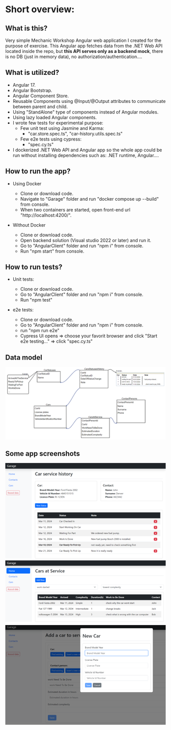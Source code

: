 Short overview:
===============




What is this?
-------------

Very simple Mechanic Workshop Angular web application I created for the purpose of exercise. 
This Angular app fetches data from the .NET Web API located inside the repo, but <strong>this API serves only as a backend mock</strong>, there is no DB (just in memory data), no authorization/authentication....




What is utilized?
-------------------

* Angular 17.
* Angular Bootstrap.
* Angular Component Store.
* Reusable Components using @Input/@Output attributes to communicate between parent and child.
* Using "StandAlone" type of components instead of Angular modules.
* Using lazy loaded Angular components.
* I wrote few tests for experimental purpose:
  * Few unit test using Jasmine and Karma:
    * "car.store.spec.ts", "car-history.utils.spec.ts"
  * Few e2e tests using cypress:
    * "spec.cy.ts"
* I dockerized .NET Web API and Angular app so the whole app could be run without installing dependencies such as: .NET runtime, Angular....


How to run the app?
-----------
* Using Docker
  * Clone or download code.   
  * Navigate to "Garage" folder and run "docker compose up --build" from console.
  * When two containers are started, open front-end url "http://localhost:4200/".
 
* Without Docker
  * Clone or download code.
  * Open backend solution (Visual studio 2022 or later) and run it.
  * Go to "AngularClient" folder and run "npm i" from console.
  * Run "npm start" from console.


How to run tests?
-----------
* Unit tests:
  * Clone or download code.
  * Go to "AngularClient" folder and run "npm i" from console.
  * Run "npm test"

* e2e tests:
  * Clone or download code.
  * Go to "AngularClient" folder and run "npm i" from console.
  * run "npm run e2e"
  * Cypress UI opens => choose your favorit browser and click "Start e2e testing..." => click "spec.cy.ts"
    
Data model
-----------
![screenshot](doc/dataModel.png "dataModel")

Some app screenshots
-----------
![screenshot](doc/carServiceHistory.png "carServiceHistory")
![screenshot](doc/carAtServiceList.png "carAtServiceList")
![screenshot](doc/carAtService.png "carAtService")
